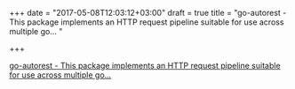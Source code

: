 +++
date = "2017-05-08T12:03:12+03:00"
draft = true
title = "go-autorest - This package implements an HTTP request pipeline suitable for use across multiple go... "

+++

<p><a href="https://t.co/Pf0dnpG3hN">go-autorest - This package implements an HTTP request pipeline suitable for use across multiple go... </a></p>